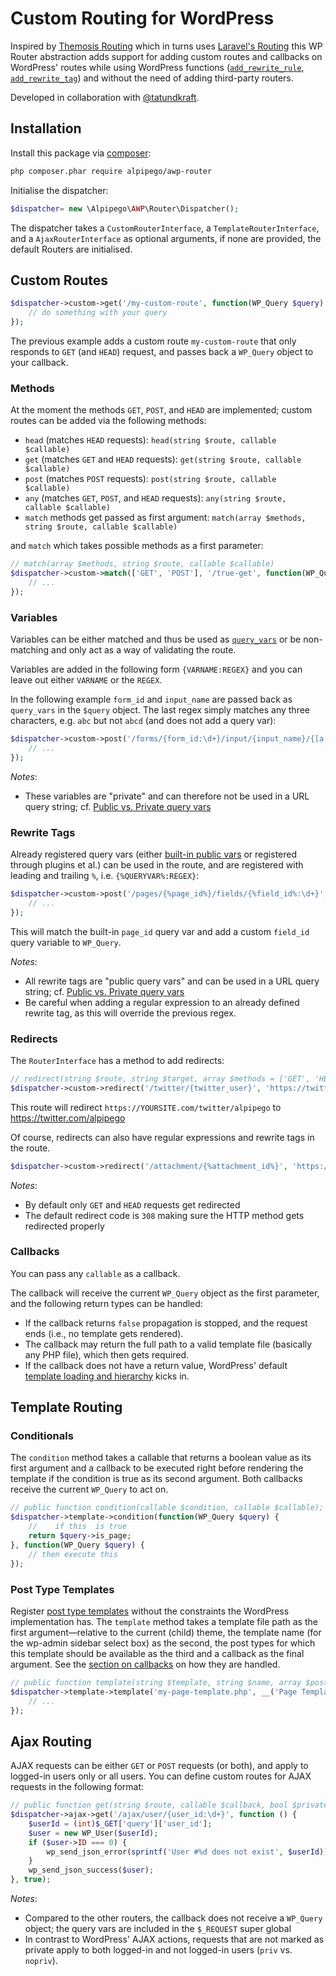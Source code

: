 # Custom Routing for WordPress
Inspired by [Themosis Routing](https://framework.themosis.com/docs/1.3/routing/) which in turns uses [Laravel's Routing](https://laravel.com/docs/5.8/routing) this WP Router abstraction adds support for adding custom routes and callbacks on WordPress' routes while using WordPress functions ([`add_rewrite_rule`](https://codex.wordpress.org/Rewrite_API/add_rewrite_rule), [`add_rewrite_tag`](https://codex.wordpress.org/Rewrite_API/add_rewrite_tag)) and without the need of adding third-party routers.

Developed in collaboration with [@tatundkraft](https://github.com/tatundkraft).

## Installation
Install this package via [composer](https://getcomposer.org):

```bash
php composer.phar require alpipego/awp-router
```

Initialise the dispatcher:

```php
$dispatcher= new \Alpipego\AWP\Router\Dispatcher();
```

The dispatcher takes a `CustomRouterInterface`, a `TemplateRouterInterface`, and a `AjaxRouterInterface` as optional arguments, if none are provided, the default Routers are initialised. 

## Custom Routes
```php
$dispatcher->custom->get('/my-custom-route', function(WP_Query $query) {
    // do something with your query
});
``` 

The previous example adds a custom route `my-custom-route` that only responds to `GET` (and `HEAD`) request, and passes back a `WP_Query` object to your callback.

### Methods
At the moment the methods `GET`, `POST`, and `HEAD` are implemented; custom routes can be added via the following methods:

* `head` (matches `HEAD` requests): `head(string $route, callable $callable)`
* `get` (matches `GET` and `HEAD` requests): `get(string $route, callable $callable)`
* `post` (matches `POST` requests): `post(string $route, callable $callable)`
* `any` (matches `GET`, `POST`, and `HEAD` requests): `any(string $route, callable $callable)`
* `match` methods get passed as first argument: `match(array $methods, string $route, callable $callable)` 

and `match` which takes possible methods as a first parameter:
```php
// match(array $methods, string $route, callable $callable)
$dispatcher->custom->match(['GET', 'POST'], '/true-get', function(WP_Query $query) {
    // ...
});
```

### Variables
Variables can be either matched and thus be used as [`query_vars`](https://codex.wordpress.org/Function_Reference/get_query_var) or be non-matching and only act as a way of validating the route. 

Variables are added in the following form `{VARNAME:REGEX}` and you can leave out either `VARNAME` or the `REGEX`. 

In the following example `form_id` and `input_name` are passed back as `query_vars` in the `$query` object. The last regex simply matches any three characters, e.g. `abc` but not `abcd` (and does not add a query var): 

```php
$dispatcher->custom->post('/forms/{form_id:\d+}/input/{input_name}/{[a-z]{3}}', function(WP_Query $query) {
    // ...
});
```

*Notes*:
* These variables are "private" and can therefore not be used in a URL query string; cf. [Public vs. Private query vars](https://codex.wordpress.org/WordPress_Query_Vars#Public_vs._Private_query_vars)

### Rewrite Tags
Already registered query vars (either [built-in public vars](https://codex.wordpress.org/WordPress_Query_Vars#List_of_Query_Vars) or registered through plugins et al.) can be used in the route, and are registered with leading and trailing `%`, i.e. `{%QUERYVAR%:REGEX}`:

```php
$dispatcher->custom->post('/pages/{%page_id%}/fields/{%field_id%:\d+}', function(WP_Query $query) {
    // ...
});
```

This will match the built-in `page_id` query var and add a custom `field_id` query variable to `WP_Query`.
 
 *Notes*:
 * All rewrite tags are "public query vars" and can be used in a URL query string;  cf. [Public vs. Private query vars](https://codex.wordpress.org/WordPress_Query_Vars#Public_vs._Private_query_vars)
 * Be careful when adding a regular expression to an already defined rewrite tag, as this will override the previous regex.

### Redirects
The `RouterInterface` has a method to add redirects:

```php
// redirect(string $route, string $target, array $methods = ['GET', 'HEAD'], int $status = 308)
$dispatcher->custom->redirect('/twitter/{twitter_user}', 'https://twitter.com/{twitter_user}');
```

This route will redirect `https://YOURSITE.com/twitter/alpipego` to https://twitter.com/alpipego

Of course, redirects can also have regular expressions and rewrite tags in the route.

```php
$dispatcher->custom->redirect('/attachment/{%attachment_id%}', 'https://external-attachment-handler.com/{attachment_id}');
```

*Notes*:
* By default only `GET` and `HEAD` requests get redirected
* The default redirect code is `308` making sure the HTTP method gets redirected properly 
### Callbacks
You can pass any `callable` as a callback. 

The callback will receive the current `WP_Query` object as the first parameter, and the following return types can be handled:

* If the callback returns `false` propagation is stopped, and the request ends (i.e., no template gets rendered).
* The callback may return the full path to a valid template file (basically any PHP file), which then gets required.
* If the callback does not have a return value, WordPress' default [template loading and hierarchy](https://developer.wordpress.org/themes/basics/template-hierarchy/) kicks in.

## Template Routing

### Conditionals
The `condition` method takes a callable that returns a boolean value as its first argument and a callback to be executed right before rendering the template if the condition is true as its second argument. Both callbacks receive the current `WP_Query` to act on.

```php
// public function condition(callable $condition, callable $callable);
$dispatcher->template->condition(function(WP_Query $query) {
    //    if this  is true
    return $query->is_page;
}, function(WP_Query $query) {
    // then execute this
});  
```

### Post Type Templates
Register [post type templates](https://developer.wordpress.org/themes/template-files-section/page-template-files/) without the constraints the WordPress implementation has. The `template` method takes a template file path as the first argument&mdash;relative to the current (child) theme, the template name (for the wp-admin sidebar select box) as the second, the post types for which this template should be available as the third and a callback as the final argument. See the [section on callbacks](#callbacks) on how they are handled.

```php
// public function template(string $template, string $name, array $postTypes, callable $callable);
$dispatcher->template->template('my-page-template.php', __('Page Template Name', 'textdomain'), ['page', 'post'], function(WP_Query $query) {
    // ...
});  
```

## Ajax Routing
AJAX requests can be either `GET` or `POST` requests (or both), and apply to logged-in users only or all users.
You can define custom routes for AJAX requests in the following format:

```php
// public function get(string $route, callable $callback, bool $private = false);
$dispatcher->ajax->get('/ajax/user/{user_id:\d+}', function () {
    $userId = (int)$_GET['query']['user_id'];
    $user = new WP_User($userId);
    if ($user->ID === 0) {
        wp_send_json_error(sprintf('User #%d does not exist', $userId));
    }
    wp_send_json_success($user);
}, true);
```

*Notes*:
* Compared to the other routers, the callback does not receive a `WP_Query` object; the query vars are included in the `$_REQUEST` super global
* In contrast to WordPress' AJAX actions, requests that are not marked as private apply to both logged-in and not logged-in users (`priv` vs. `nopriv`).
